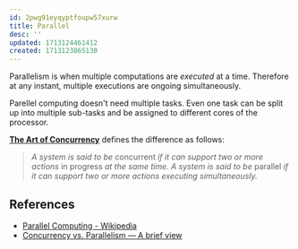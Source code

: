 ```yaml
---
id: 2pwg91eyqyptfoupw57xurw
title: Parallel
desc: ''
updated: 1713124461412
created: 1713123865130
---
```



Parallelism is when multiple computations are *executed* at a time. Therefore at any instant, multiple executions are ongoing simultaneously. 

Parellel computing doesn't need multiple tasks. Even one task can be split up into multiple sub-tasks and be assigned to different cores of the processor.


[**The Art of Concurrency**](http://shop.oreilly.com/product/9780596521547.do) defines the difference as follows:

> _A system is said to be_ concurrent _if it can support two or more actions_ in progress _at the same time. A system is said to be_ parallel _if it can support two or more actions executing simultaneously._

## References

- [Parallel Computing - Wikipedia](https://en.wikipedia.org/wiki/Parallel_computing)
- [Concurrency vs. Parallelism — A brief view](https://medium.com/@itIsMadhavan/concurrency-vs-parallelism-a-brief-review-b337c8dac350)